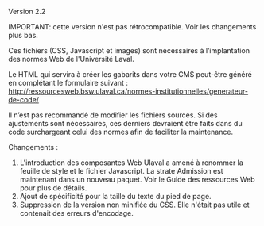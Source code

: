 ﻿Version 2.2

IMPORTANT: cette version n'est pas rétrocompatible. Voir les changements plus bas.

Ces fichiers (CSS, Javascript et images) sont nécessaires à l’implantation des normes Web de l'Université Laval.

Le HTML qui servira à créer les gabarits dans votre CMS peut-être généré en complétant le formulaire suivant :
http://ressourcesweb.bsw.ulaval.ca/normes-institutionnelles/generateur-de-code/

Il n’est pas recommandé de modifier les fichiers sources. Si des ajustements sont nécessaires, ces derniers devraient être faits dans du code surchargeant celui des normes afin de faciliter la maintenance.

Changements :

1.  L'introduction des composantes Web Ulaval a amené à renommer la feuille de style et le fichier Javascript. La strate Admission est maintenant dans un nouveau paquet. Voir le Guide des ressources Web pour plus de détails.
2.  Ajout de spécificité pour la taille du texte du pied de page.
3.  Suppression de la version non minifiée du CSS. Elle n'était pas utile et contenait des erreurs d'encodage.